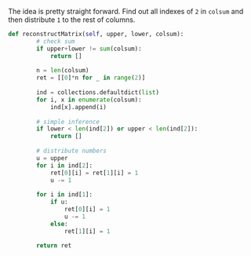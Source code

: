 The idea is pretty straight forward. Find out all indexes of `2` in `colsum` and then distribute `1` to the rest of columns.
```python
def reconstructMatrix(self, upper, lower, colsum):
        # check sum
        if upper+lower != sum(colsum): 
            return []
        
        n = len(colsum)
        ret = [[0]*n for _ in range(2)]
        
        ind = collections.defaultdict(list)
        for i, x in enumerate(colsum):
            ind[x].append(i)
        
        # simple inference
        if lower < len(ind[2]) or upper < len(ind[2]):
            return []
            
        # distribute numbers
        u = upper
        for i in ind[2]:
            ret[0][i] = ret[1][i] = 1
            u -= 1
            
        for i in ind[1]:
            if u:
                ret[0][i] = 1
                u -= 1
            else:
                ret[1][i] = 1
        
        return ret
```
